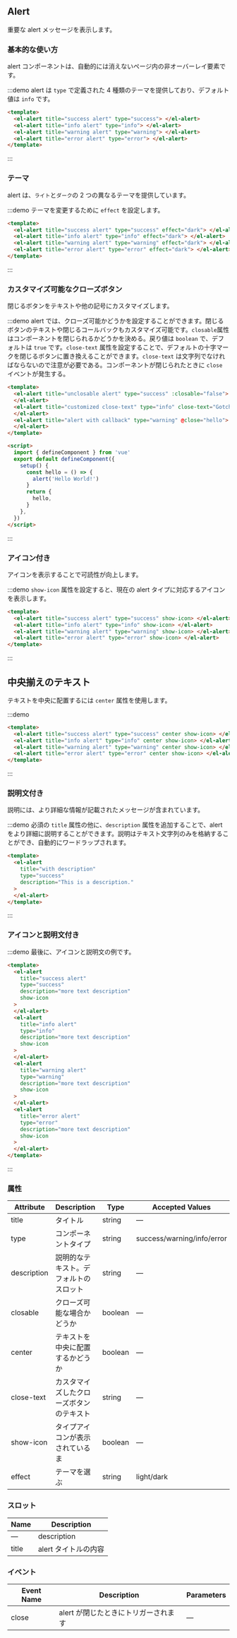 ## Alert

重要な alert メッセージを表示します。

### 基本的な使い方

alert コンポーネントは、自動的には消えないページ内の非オーバーレイ要素です。

:::demo alert は `type` で定義された 4 種類のテーマを提供しており、デフォルト値は `info` です。

```html
<template>
  <el-alert title="success alert" type="success"> </el-alert>
  <el-alert title="info alert" type="info"> </el-alert>
  <el-alert title="warning alert" type="warning"> </el-alert>
  <el-alert title="error alert" type="error"> </el-alert>
</template>
```

:::

### テーマ

alert は、`ライト`と`ダーク`の 2 つの異なるテーマを提供しています。

:::demo テーマを変更するために `effect` を設定します。

```html
<template>
  <el-alert title="success alert" type="success" effect="dark"> </el-alert>
  <el-alert title="info alert" type="info" effect="dark"> </el-alert>
  <el-alert title="warning alert" type="warning" effect="dark"> </el-alert>
  <el-alert title="error alert" type="error" effect="dark"> </el-alert>
</template>
```

:::

### カスタマイズ可能なクローズボタン

閉じるボタンをテキストや他の記号にカスタマイズします。

:::demo alert では、クローズ可能かどうかを設定することができます。閉じるボタンのテキストや閉じるコールバックもカスタマイズ可能です。`closable`属性はコンポーネントを閉じられるかどうかを決める。戻り値は `boolean` で、デフォルトは `true` です。`close-text` 属性を設定することで、デフォルトの十字マークを閉じるボタンに置き換えることができます。`close-text` は文字列でなければならないので注意が必要である。コンポーネントが閉じられたときに `close` イベントが発生する。

```html
<template>
  <el-alert title="unclosable alert" type="success" :closable="false">
  </el-alert>
  <el-alert title="customized close-text" type="info" close-text="Gotcha">
  </el-alert>
  <el-alert title="alert with callback" type="warning" @close="hello">
  </el-alert>
</template>

<script>
  import { defineComponent } from 'vue'
  export default defineComponent({
    setup() {
      const hello = () => {
        alert('Hello World!')
      }
      return {
        hello,
      }
    },
  })
</script>
```

:::

### アイコン付き

アイコンを表示することで可読性が向上します。

:::demo `show-icon` 属性を設定すると、現在の alert タイプに対応するアイコンを表示します。

```html
<template>
  <el-alert title="success alert" type="success" show-icon> </el-alert>
  <el-alert title="info alert" type="info" show-icon> </el-alert>
  <el-alert title="warning alert" type="warning" show-icon> </el-alert>
  <el-alert title="error alert" type="error" show-icon> </el-alert>
</template>
```

:::

## 中央揃えのテキスト

テキストを中央に配置するには `center` 属性を使用します。

:::demo

```html
<template>
  <el-alert title="success alert" type="success" center show-icon> </el-alert>
  <el-alert title="info alert" type="info" center show-icon> </el-alert>
  <el-alert title="warning alert" type="warning" center show-icon> </el-alert>
  <el-alert title="error alert" type="error" center show-icon> </el-alert>
</template>
```

:::

### 説明文付き

説明には、より詳細な情報が記載されたメッセージが含まれています。

:::demo 必須の `title` 属性の他に、`description` 属性を追加することで、alert をより詳細に説明することができます。説明はテキスト文字列のみを格納することができ、自動的にワードラップされます。

```html
<template>
  <el-alert
    title="with description"
    type="success"
    description="This is a description."
  >
  </el-alert>
</template>
```

:::

### アイコンと説明文付き

:::demo 最後に、アイコンと説明文の例です。

```html
<template>
  <el-alert
    title="success alert"
    type="success"
    description="more text description"
    show-icon
  >
  </el-alert>
  <el-alert
    title="info alert"
    type="info"
    description="more text description"
    show-icon
  >
  </el-alert>
  <el-alert
    title="warning alert"
    type="warning"
    description="more text description"
    show-icon
  >
  </el-alert>
  <el-alert
    title="error alert"
    type="error"
    description="more text description"
    show-icon
  >
  </el-alert>
</template>
```

:::

### 属性

| Attribute   | Description                              | Type    | Accepted Values            | Default |
| ----------- | ---------------------------------------- | ------- | -------------------------- | ------- |
| title       | タイトル                                 | string  | —                          | —       |
| type        | コンポーネントタイプ                     | string  | success/warning/info/error | info    |
| description | 説明的なテキスト。デフォルトのスロット   | string  | —                          | —       |
| closable    | クローズ可能な場合かどうか               | boolean | —                          | true    |
| center      | テキストを中央に配置するかどうか         | boolean | —                          | false   |
| close-text  | カスタマイズしたクローズボタンのテキスト | string  | —                          | —       |
| show-icon   | タイプアイコンが表示されているま         | boolean | —                          | false   |
| effect      | テーマを選ぶ                             | string  | light/dark                 | light   |

### スロット

| Name  | Description          |
| ----- | -------------------- |
| —     | description          |
| title | alert タイトルの内容 |

### イベント

| Event Name | Description                          | Parameters |
| ---------- | ------------------------------------ | ---------- |
| close      | alert が閉じたときにトリガーされます | —          |
